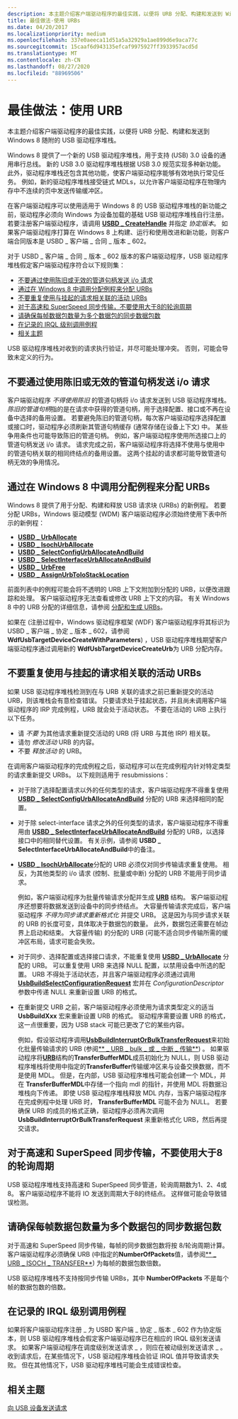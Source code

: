 ```yaml
---
description: 本主题介绍客户端驱动程序的最佳实践，以便将 URB 分配、构建和发送到 Windows 8 随附的 USB 驱动程序堆栈。
title: 最佳做法-使用 URBs
ms.date: 04/20/2017
ms.localizationpriority: medium
ms.openlocfilehash: 337e0aeeca11d51a5a32929a1ae899d6e9aca77c
ms.sourcegitcommit: 15caaf6d943135efcaf9975927ff3933957acd5d
ms.translationtype: MT
ms.contentlocale: zh-CN
ms.lasthandoff: 08/27/2020
ms.locfileid: "88969506"
---
```

# <a name="best-practices-using-urbs"></a>最佳做法：使用 URB


本主题介绍客户端驱动程序的最佳实践，以便将 URB 分配、构建和发送到 Windows 8 随附的 USB 驱动程序堆栈。

Windows 8 提供了一个新的 USB 驱动程序堆栈，用于支持 (USB) 3.0 设备的通用串行总线。 新的 USB 3.0 驱动程序堆栈根据 USB 3.0 规范实现多种新功能。 此外，驱动程序堆栈还包含其他功能，使客户端驱动程序能够有效地执行常见任务。 例如，新的驱动程序堆栈接受链式 MDLs，以允许客户端驱动程序在物理内存中不连续的页中发送传输缓冲区。

在客户端驱动程序可以使用适用于 Windows 8 的 USB 驱动程序堆栈的新功能之前，驱动程序必须向 Windows 为设备加载的基础 USB 驱动程序堆栈自行注册。 若要注册客户端驱动程序，请调用 [**USBD \_ CreateHandle**](https://docs.microsoft.com/windows-hardware/drivers/ddi/usbdlib/nf-usbdlib-usbd_createhandle) 并指定 *协定版本*。 如果客户端驱动程序打算在 Windows 8 上构建、运行和使用改进和新功能，则客户端合同版本是 USBD \_ 客户端 \_ 合同 \_ 版本 \_ 602。

对于 USBD \_ 客户端 \_ 合同 \_ 版本 \_ 602 版本的客户端驱动程序，USB 驱动程序堆栈假定客户端驱动程序符合以下规则集：

-   [不要通过使用陈旧或无效的管道句柄发送 i/o 请求](#do-not-send-io-requests-by-using-stale-or-invalid-pipe-handles)
-   [通过在 Windows 8 中调用分配例程来分配 URBs](#allocate-urbs-by-calling-allocation-routines-in-windows8)
-   [不要重复使用与挂起的请求相关联的活动 URBs](#do-not-reuse-active-urbs-associated-with-pending-requests)
-   [对于高速和 SuperSpeed 同步传输，不要使用大于8的轮询周期](#do-not-use-polling-period-greater-than-8-for-high-speed-and-superspeed-isochronous-transfers)
-   [请确保每帧数据包数量为多个数据包的同步数据包数](#make-sure-that-the-number-of-isochronous-packets-that-is-a-multiple-of-number-of-packets-per-frame)
-   [在记录的 IRQL 级别调用例程](#call-the-routine-at-the-documented-irql-level)
-   [相关主题](#related-topics)

USB 驱动程序堆栈对收到的请求执行验证，并尽可能处理冲突。 否则，可能会导致未定义的行为。

## <a name="do-not-send-io-requests-by-using-stale-or-invalid-pipe-handles"></a>不要通过使用陈旧或无效的管道句柄发送 i/o 请求


客户端驱动程序 *不得使用陈旧* 的管道句柄将 i/o 请求发送到 USB 驱动程序堆栈。 *陈旧的管道句柄*指的是在请求中获得的管道句柄，用于选择配置、接口或不再在设备中选择的备用设置。 若要避免陈旧的管道句柄，每次客户端驱动程序选择配置或接口时，驱动程序必须刷新其管道句柄缓存 (通常存储在设备上下文) 中。 某些争用条件也可能导致陈旧的管道句柄。 例如，客户端驱动程序使用所选接口上的管道句柄发送 i/o 请求。 请求完成之前，客户端驱动程序将选择不使用与使用中的管道句柄关联的相同终结点的备用设置。 这两个挂起的请求都可能导致管道句柄无效的争用情况。

## <a name="allocate-urbs-by-calling-allocation-routines-in-windows8"></a>通过在 Windows 8 中调用分配例程来分配 URBs


Windows 8 提供了用于分配、构建和释放 USB 请求块 (URBs) 的新例程。 若要分配 URBs，Windows 驱动模型 (WDM) 客户端驱动程序必须始终使用下表中所示的新例程：

-   [**USBD \_ UrbAllocate**](https://docs.microsoft.com/windows-hardware/drivers/ddi/usbdlib/nf-usbdlib-usbd_urballocate)
-   [**USBD \_ IsochUrbAllocate**](https://docs.microsoft.com/windows-hardware/drivers/ddi/usbdlib/nf-usbdlib-usbd_isochurballocate)
-   [**USBD \_ SelectConfigUrbAllocateAndBuild**](https://docs.microsoft.com/windows-hardware/drivers/ddi/usbdlib/nf-usbdlib-usbd_selectconfigurballocateandbuild)
-   [**USBD \_ SelectInterfaceUrbAllocateAndBuild**](https://docs.microsoft.com/windows-hardware/drivers/ddi/usbdlib/nf-usbdlib-usbd_selectinterfaceurballocateandbuild)
-   [**USBD \_ UrbFree**](https://docs.microsoft.com/windows-hardware/drivers/ddi/usbdlib/nf-usbdlib-usbd_urbfree)
-   [**USBD \_ AssignUrbToIoStackLocation**](https://docs.microsoft.com/windows-hardware/drivers/ddi/usbdlib/nf-usbdlib-usbd_assignurbtoiostacklocation)

前面列表中的例程可能会将不透明的 URB 上下文附加到分配的 URB，以便改进跟踪和处理。 客户端驱动程序无法查看或修改 URB 上下文的内容。 有关 Windows 8 中的 URB 分配的详细信息，请参阅 [分配和生成 URBs](how-to-add-xrb-support-for-client-drivers.md)。

如果在 (注册过程中，Windows 驱动程序框架 (WDF) 客户端驱动程序将其标识为 USBD \_ 客户端 \_ 协定 \_ 版本 \_ 602，请参阅 **WdfUsbTargetDeviceCreateWithParameters**) ，USB 驱动程序堆栈期望客户端驱动程序通过调用新的 **WdfUsbTargetDeviceCreateUrb**为 URB 分配内存。

## <a name="do-not-reuse-active-urbs-associated-with-pending-requests"></a>不要重复使用与挂起的请求相关联的活动 URBs


如果 USB 驱动程序堆栈检测到在与 URB 关联的请求之前已重新提交的活动 URB，则该堆栈会有意检查错误。 只要请求处于挂起状态，并且尚未调用客户端驱动程序的 IRP 完成例程，URB 就会处于活动状态。 不要在活动的 URB 上执行以下任务。

-   请 *不要* 为其他请求重新提交活动的 URB (将 URB 与其他 IRP) 相关联。
-   请勿 *修改活动* URB 的内容。
-   不要 *释放活动* 的 URB。

在调用客户端驱动程序的完成例程之后，驱动程序可以在完成例程内针对特定类型的请求重新提交 URBs。 以下规则适用于 resubmissions：

-   对于除了选择配置请求以外的任何类型的请求，客户端驱动程序不得重复使用 [**USBD \_ SelectConfigUrbAllocateAndBuild**](https://docs.microsoft.com/windows-hardware/drivers/ddi/usbdlib/nf-usbdlib-usbd_selectconfigurballocateandbuild) 分配的 URB 来选择相同的配置。
-   对于除 select-interface 请求之外的任何类型的请求，客户端驱动程序不得重用由 [**USBD \_ SelectInterfaceUrbAllocateAndBuild**](https://docs.microsoft.com/windows-hardware/drivers/ddi/usbdlib/nf-usbdlib-usbd_selectinterfaceurballocateandbuild) 分配的 URB，以选择接口中的相同替代设置。 有关示例，请参阅 **USBD \_ SelectInterfaceUrbAllocateAndBuild**中的备注。
-   [**USBD \_ IsochUrbAllocate**](https://docs.microsoft.com/windows-hardware/drivers/ddi/usbdlib/nf-usbdlib-usbd_isochurballocate)分配的 URB 必须仅对同步传输请求重复使用。 相反，为其他类型的 i/o 请求 (控制、批量或中断) 分配的 URB 不能用于同步请求。

    例如，客户端驱动程序为批量传输请求分配并生成 [**URB**](https://docs.microsoft.com/windows-hardware/drivers/ddi/usb/ns-usb-_urb) 结构。 客户端驱动程序还想要将数据发送到设备中的同步终结点。 大容量传输请求完成后，客户端驱动程序 *不得为同步请求重新格式化* 并提交 URB。 这是因为与同步请求关联的 URB 的长度可变，具体取决于数据包的数量。 此外，数据包还需要在帧边界上启动和结束。 大容量传输) 的分配的 URB (可能不适合同步传输所需的缓冲区布局，请求可能会失败。

-   对于同步、选择配置或选择接口请求，不能重复使用 [**USBD \_ UrbAllocate**](https://docs.microsoft.com/windows-hardware/drivers/ddi/usbdlib/nf-usbdlib-usbd_urballocate) 分配的 URB。 可以重复使用 URB 来选择 NULL 配置，以禁用设备中所选的配置。 URB 不得处于活动状态，并且客户端驱动程序必须通过调用 [**UsbBuildSelectConfigurationRequest**](https://docs.microsoft.com/previous-versions/ff538968(v=vs.85)) 宏并在 *ConfigurationDescriptor* 参数中传递 NULL 来重新设置 URB 的格式。
-   在重新提交 URB 之前，客户端驱动程序必须使用为请求类型定义的适当 **UsbBuildXxx** 宏来重新设置 URB 的格式。 驱动程序需要设置 URB 的格式，这一点很重要，因为 USB stack 可能已更改了它的某些内容。

    例如，假设驱动程序调用[**UsbBuildInterruptOrBulkTransferRequest**](https://docs.microsoft.com/windows-hardware/drivers/ddi/usbdlib/nf-usbdlib-usbbuildinterruptorbulktransferrequest)来初始化批量传输请求的 URB (参阅[** \_ URB \_ bulk \_ 或 \_ 中断 \_ 传输**](https://docs.microsoft.com/windows-hardware/drivers/ddi/usb/ns-usb-_urb_bulk_or_interrupt_transfer)) 。 如果驱动程序将[**URB**](https://docs.microsoft.com/windows-hardware/drivers/ddi/usb/ns-usb-_urb)结构的**TransferBufferMDL**成员初始化为 NULL，则 USB 驱动程序堆栈将使用中指定的**TransferBuffer**传输缓冲区来与设备交换数据，而不是使用 MDL。 但是，在内部，USB 驱动程序堆栈可能会创建一个 MDL，并在 **TransferBufferMDL**中存储一个指向 mdl 的指针，并使用 MDL 将数据沿堆栈向下传递。 即使 USB 驱动程序堆栈释放 MDL 内存，当客户端驱动程序在完成例程中处理 URB 时， **TransferBufferMDL** 可能不会为 NULL。 若要确保 URB 的成员的格式正确，驱动程序必须再次调用 **UsbBuildInterruptOrBulkTransferRequest** 来重新格式化 URB，然后再提交请求。

## <a name="do-not-use-polling-period-greater-than-8-for-high-speed-and-superspeed-isochronous-transfers"></a>对于高速和 SuperSpeed 同步传输，不要使用大于8的轮询周期


USB 驱动程序堆栈支持高速和 SuperSpeed 同步管道，轮询周期数为1、2、4或8。 客户端驱动程序不能将 IO 发送到周期大于8的终结点。 这样做可能会导致错误检测。

## <a name="make-sure-that-the-number-of-isochronous-packets-that-is-a-multiple-of-number-of-packets-per-frame"></a>请确保每帧数据包数量为多个数据包的同步数据包数


对于高速和 SuperSpeed 同步传输，每帧的同步数据包数将按 8/轮询周期计算。 客户端驱动程序必须确保 URB (中指定的**NumberOfPackets**值，请参阅[** \_ URB \_ ISOCH \_ TRANSFER**](https://docs.microsoft.com/windows-hardware/drivers/ddi/usb/ns-usb-_urb_isoch_transfer)) 为每帧的数据包数倍数。

USB 驱动程序堆栈不支持按同步传输 URBs，其中 **NumberOfPackets** 不是每个帧的数据包数的倍数。

## <a name="call-the-routine-at-the-documented-irql-level"></a>在记录的 IRQL 级别调用例程


如果将客户端驱动程序注册 \_ 为 USBD 客户端 \_ 协定 \_ 版本 \_ 602 作为协定版本，则 USB 驱动程序堆栈会假定客户端驱动程序已在相应的 IRQL 级别发送请求。 如果客户端驱动程序在调度级别发送请求 \_ ，则应在被动级别发送请求 \_ 。 收到请求后，在某些情况下，USB 驱动程序堆栈会验证 IRQL 值并导致请求失败。 但在其他情况下，USB 驱动程序堆栈可能会生成错误检查。

## <a name="related-topics"></a>相关主题
[向 USB 设备发送请求](communicating-with-a-usb-device.md)  



